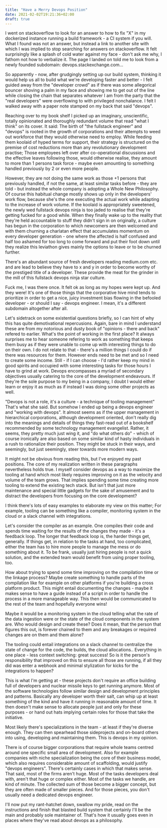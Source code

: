 ```yaml
---
title: "Have a Merry Devops Position"
date: 2021-02-02T19:21:36+02:00
draft: true
---
```


I went on stackoverflow to look for an answer to how to fix "X" in my dockerized
instance running a build framework - a CI system if you will. What I found was
not an answer, but instead a link to another site with which I was implied to
stop searching for answers on stackoverflow. It felt surprisingly like a splash
of cold water against my face - don't ask me why, I fathom not how to verbalize
it. The page I landed on told me to look from a newly founded subdomain:
devops.stackexchange.com...

So apparently - now, after grudgingly setting up our build system, thinking it
would help us all to build what we're developing faster and better - I felt
guided away from the "developer crowd" as if there was some allegorical bouncer
shoving a palm in my face and showing me to get out of the line while closing the
chain that separates whatever I am from the party that the "real developers"
were overflowing to with privileged nonchalance. I felt I walked away with a
paper note stamped on my back that said "devops".

Reaching over to my book shelf I picked up an imaginary, unscientific, totally
opinionated and thoroughly redundant volume that read "what I think" on its
cover. It said: The birth of "the fullstack engineer" and "devops" is rooted in
the growth of corporations and their attempts to weed out workforce that they
would otherwise need to employ. While feeding them koolaid of hyped terms for
support, their strategy is structured on the premise of cost reductions more
than any revolutionary development practise; Those employees left over after
co-operational discussions and the effective leaves following those, would
otherwise realise, they amount to more than 1 persons task force - maybe even
amounting to something handled previously by 2 or even more people.

However, they are not doing the same work as those +1 persons that previously
handled, if not the same, at least similar tasks before - they are told - but
instead the whole company is adopting a Whole New Philosophy. Of course this
habitual change mostly shows up only in the developers' work flow, because she's
the one executing the actual work while adapting to the increase of work volume.
If the koolaid is appropriately sweetened, the newly wed fullstack devops ninja
is too jaded to realise that they're getting fucked for a good while. When they
finally wake up to the reality that they're held accountable to stuff they
didn't sign in on originally, a culture has begun in the corporation to which
newcomers are then welcomed and with them churning a charlatan effect that
accumulates momentum on every developer generation - one where the affected is
half confused and half too ashamed for too long to come forward and put their
foot down until they realize this leviathon gives mainly the options to leave or
to be churned further.

There's an abundant source of fresh developers reading medium.com etc. and are
lead to believe they have to x and y in order to become worthy of the prestiged
title of a developer. These provide the meat for the grinder in the mill of this
fullstack devops ninja star culture.

Fuck me, I was there once. It felt ok as long as my hopes were kept up. And they
were! It's one of those things that the corporative hive mind tends to
prioritize in order to get a nice, juicy investment bias flowing in the befooled
developer - or should I say - devops engineer. I mean, it's a different
subdomain altogether after all.

Let's sidetrack on some existential questions briefly, so I can hint of why this
has quite demotivational repercusions. Again, bare in mind I understand these
are from my notorious and dusty book of "opinions - there and back" refered to
earlier. What's the point of working in the first place? It always surprises me to hear
someone refering to work as something that keeps them busy as if they were
unable to come up with interesting things to do on their own. I do not relate to
that - there's a million things I could do if there was resources for them.
However ends need to be met and so I need to create some income. Still - if I
can choose - I'd rather keep my mind in good spirits and occupied with some
interesting tasks for those hours I have to grind at work. Devops encompasses a
myriad of secondary objectives usually catering to the core of the development
endeavours. If they're the sole purpose to my being in a company, I doubt I
would either learn or enjoy it as much as if instead I was doing some other
projects as well.

"Devops is not a role, it's a culture - a technique of tooling management"
That's what she said. But somehow I ended up being a devops engineer and
"working with devops". It almost seems as if the upper management in
hierarchical corporations, although development oriented, don't really dig into
the meanings and details of things they fast-read out of a bookshelf recommended
by some technology management evangelist. Rather, it seems, they pretty much
just wing it, and "do what others do" - which of course ironically are also based on
some similar kind of hasty individuals in a rush to rationalize their position.
They might be stuck in their ways, and seemingly, but just seemingly, steer
towards more modern ways.

It might not be obvious from reading this, but I've enjoyed my past positions.
The core of my realization written in these paragraphs nevertheless holds true.
I myself consider devops as a way to maximize the tooling at hand which most
likely requires improving on it as the velocity and volume of the team grows.
That implies spending some time creating more tooling to extend the existing
tech stack. But isn't that just more maintenance and special little gadgets for
the sake of amusement and to distract the developers from focusing on the core
development?

I think there's lots of easy examples to elaborate my view on this matter; For
example, tooling can be something like a compiler, monitoring system in the
cloud or a slack channel with integrations.

Let's consider the compiler as an example. One compiles their code and spends
time waiting for the results of the changes they made - it's a feedback loop.
The longer that feedback loop is, the harder things get, generally. If things
get, in relation to the tasks at hand, too complicated, either the team has to
hire more people to manage the mess or do something about it. To be frank,
usually just hiring people is not a quick solution, and the extended team would
benefit from using proper tooling, too. 

How about trying to spend some time improving on the compilation time or the
linkage process? Maybe create something to handle parts of the compilation 
like for example on other platforms if you're building a cross platform product. This
might entail documenting the changes - maybe it makes sense to have a guide
instead of a script in order to handle the process in a more manageable way.
This then would be communicated to the rest of the team and hopefully everyone
wins!

Maybe it would be a monitoring system in the cloud telling what the rate of the
data ingestion were or the state of the cloud components in the system are. Who
would design and create these? Does it mean, that the person that figures this
out, is forever chained to them and any breakages or required changes are on them
and them alone?

The tooling could entail integrations on a slack channel to centralize the state
of change for the code, the builds, the cloud allocations.. Everything in one
place - less context switching: great success! So is it the person's
responsibility that improved on this to ensure all those are running, if all
they did was enter a webhook and minimal stylization for kicks for the
integrations to happen?

This is what I'm getting at - these projects don't require an office building
full of developers and nuclear missile keys to get running anymore. Most of the
software technologies follow similar design and development principles and
patterns. Basically any developer worth their salt, can whip up at least
something of the kind and have it running in reasonable amount of time. It then
doesn't make sense to allocate people just and only for these purposes - or hand
out hats implying certain roles for those that take the initiative.

Most likely there's specializations in the team - at least if they're diverse
enough. They can then spearhead those sideprojects and on-board others into using,
developing and maintaining them. This is devops in my opinion.

There is of course bigger corporations that require whole teams centred around
one specific small area of development. Also for example companies with niche
specialization being the core of their business model, which also requires
considerable amount of scaffolding, would justify "devops engineers". There's
certainly cases in which that makes sense. That said, most of the firms aren't
huge. Most of the tasks developers deal with, aren't that huge or complex
either.  Most of the tasks we handle, are kind of minute. The collected sum of
those become a bigger concept, but they are often made of smaller pieces. And
for those pieces, you don't usually need a dedicated devops engineer.

I'll now put my rant-hatchet down, swallow my pride, read on the instructions
and finish that blasted build system that certainly I'll be the main and
probably sole maintainer of. That's how it usually goes even in places where
they've read about devops as a philosophy.

